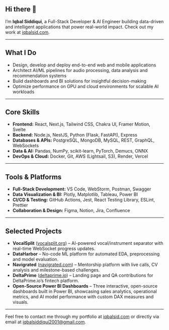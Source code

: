 ## Hi there 👋

I’m **Iqbal Siddiqui**, a Full-Stack Developer & AI Engineer building data-driven and intelligent applications that power real-world impact. Check out my work at [iqbalsid.com](https://iqbalsid.com).

---

## What I Do
- Design, develop and deploy end-to-end web and mobile applications  
- Architect AI/ML pipelines for audio processing, data analysis and recommendation systems  
- Build dashboards and BI solutions for insightful decision-making  
- Optimize performance on GPU and cloud environments for scalable AI workloads  

---

## Core Skills
- **Frontend:** React, Next.js, Tailwind CSS, Chakra UI, Framer Motion, Svelte
- **Backend:** Node.js, NestJS, Python (Flask, FastAPI), Express  
- **Databases & APIs:** PostgreSQL, MongoDB, MySQL, REST, GraphQL, WebSockets  
- **Data & AI:** Pandas, NumPy, scikit-learn, PyTorch, Demucs, ONNX  
- **DevOps & Cloud:** Docker, Git, AWS (Lightsail, S3), Render, Vercel  

---

## Tools & Platforms
- **Full-Stack Development:** VS Code, WebStorm, Postman, Swagger  
- **Data Visualization & BI:** Plotly, Matplotlib, Tableau, Power BI  
- **CI/CD & Testing:** GitHub Actions, Jest, React Testing Library, ESLint, Prettier  
- **Collaboration & Design:** Figma, Notion, Jira, Confluence  

---

## Selected Projects
- **VocalSplit** ([vocalsplit.org](https://vocalsplit.org)) – AI-powered vocal/instrument separator with real-time WebSocket progress updates.  
- **DataHarbor** – No-code ML platform for automated EDA, preprocessing and model evaluation.  
- **Navigrated** ([navigrated.com](https://navigrated.com)) – Mentorship platform with live calls, CV analysis and milestone-based challenges.  
- **DeltaPrime** ([deltaprime.io](https://deltaprime.io)) – Landing page and QA contributions for DeltaPrime.io’s fintech platform.  
- **Open-Source Power BI Dashboards** – Three interactive, open-source dashboards built in Power BI, showcasing sales analytics, operational metrics, and AI model performance with custom DAX measures and visuals.  

---

Feel free to contact me through my portfolio at [iqbalsid.com](https://iqbalsid.com) or directly via email at iqbalsiddiqui2001@gmail.com.
